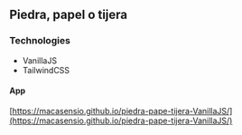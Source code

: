 ## Piedra, papel o tijera

### Technologies
- VanillaJS
- TailwindCSS

#### App
[https://macasensio.github.io/piedra-pape-tijera-VanillaJS/](https://macasensio.github.io/piedra-pape-tijera-VanillaJS/)